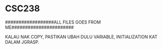 # CSC238
##################ALL FILES GOES FROM ME#######################

KALAU NAK COPY, PASTIKAN UBAH DULU VARIABLE, INITIALIZATION KAT DALAM JGRASP.
